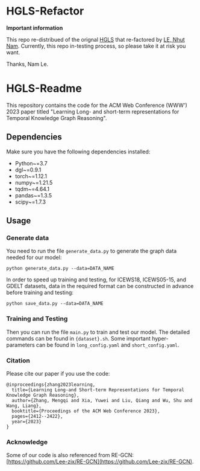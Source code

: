 # HGLS-Refactor

**Important information**

This repo re-distribued of the orignal [HGLS](https://github.com/CRIPAC-DIG/HGLS) that re-factored by [LE, Nhut Nam](https://github.com/lnhutnam). Currently, this repo in-testing process, so please take it at risk you want. 

Thanks,
Nam Le.

# HGLS-Readme

This repository contains the code for the ACM Web Conference (WWW') 2023 paper titled "Learning Long- and short-term representations for Temporal Knowledge Graph Reasoning".

## Dependencies

Make sure you have the following dependencies installed:

- Python~=3.7
- dgl~=0.9.1
- torch~=1.12.1
- numpy~=1.21.5
- tqdm~=4.64.1
- pandas~=1.3.5
- scipy~=1.7.3

## Usage 

### Generate data

You need to run the file `generate_data.py` to generate the graph data needed for our model:

```python generate_data.py --data=DATA_NAME```

In order to speed up training and testing, for ICEWS18, ICEWS05-15, and GDELT datasets, data in the required format can be constructed in advance before training and testing:

```python save_data.py --data=DATA_NAME```

### Training and Testing 

Then you can run the file `main.py` to train and test our model. 
The detailed commands can be found in `{dataset}.sh`. Some important hyper-parameters can be found in ```long_config.yaml```
and ```short_config.yaml```.


### Citation

Please cite our paper if you use the code:

```
@inproceedings{zhang2023learning,
  title={Learning Long-and Short-term Representations for Temporal Knowledge Graph Reasoning},
  author={Zhang, Mengqi and Xia, Yuwei and Liu, Qiang and Wu, Shu and Wang, Liang},
  booktitle={Proceedings of the ACM Web Conference 2023},
  pages={2412--2422},
  year={2023}
}
```

### Acknowledge

Some of our code is also referenced from RE-GCN: [https://github.com/Lee-zix/RE-GCN](https://github.com/Lee-zix/RE-GCN).


